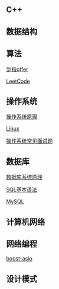 C++
-----------------
数据结构
-----------------
算法
-----------------

[剑指offer](https://github.com/zh921/Codes/blob/master/notes/剑指offer.md)

[LeetCode](https://github.com/zh921/Codes/blob/master/LeetCode/LeetCode.md)

操作系统
-----------------

[操作系统原理](https://github.com/zh921/Codes/blob/master/notes/操作系统原理.md)

[Linux](https://github.com/zh921/Codes/blob/master/notes/Linux.md)

[操作系统常见面试题](https://github.com/zh921/Codes/blob/master/notes/操作系统常见面试题.md)

数据库
-----------------

[数据库系统原理](https://github.com/zh921/Codes/blob/master/notes/数据库系统原理.md)

[SQL基本语法](https://github.com/zh921/Codes/blob/master/notes/SQL基本语法.md)

[MySQL](https://github.com/zh921/Codes/blob/master/notes/MySQL.md)

计算机网络
-----------------
网络编程
-----------------

[boost-asio](https://github.com/zh921/Codes/blob/master/notes/boost-asio.md)

设计模式
-----------------
